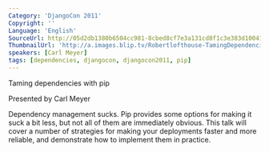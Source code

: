 ```yaml
---
Category: 'DjangoCon 2011'
Copyright: ''
Language: 'English'
SourceUrl: http://05d2db1380b6504cc981-8cbed8cf7e3a131cd8f1c3e383d10041.r93.cf2.rackcdn.com/djangocon-2011/69_taming-dependencies-with-pip.m4v
ThumbnailUrl: 'http://a.images.blip.tv/Robertlofthouse-TamingDependenciesWithPip630-709.jpg'
speakers: [Carl Meyer]
tags: [dependencies, djangocon, djangocon2011, pip]
---
```

Taming dependencies with pip

Presented by Carl Meyer

Dependency management sucks. Pip provides some options for making it suck a
bit less, but not all of them are immediately obvious. This talk will cover a
number of strategies for making your deployments faster and more reliable, and
demonstrate how to implement them in practice.

